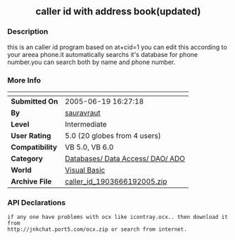 ﻿<div align="center">

## caller id with address book\(updated\)


</div>

### Description

this is an caller id program based on at+cid=1 you can edit this according to your areea phone.it automatically searchs it's database for phone number.you can search both by name and phone number.
 
### More Info
 


<span>             |<span>
---                |---
**Submitted On**   |2005-06-19 16:27:18
**By**             |[sauravraut](https://github.com/Planet-Source-Code/PSCIndex/blob/master/ByAuthor/sauravraut.md)
**Level**          |Intermediate
**User Rating**    |5.0 (20 globes from 4 users)
**Compatibility**  |VB 5\.0, VB 6\.0
**Category**       |[Databases/ Data Access/ DAO/ ADO](https://github.com/Planet-Source-Code/PSCIndex/blob/master/ByCategory/databases-data-access-dao-ado__1-6.md)
**World**          |[Visual Basic](https://github.com/Planet-Source-Code/PSCIndex/blob/master/ByWorld/visual-basic.md)
**Archive File**   |[caller\_id\_1903666192005\.zip](https://github.com/Planet-Source-Code/sauravraut-caller-id-with-address-book-updated__1-61236/archive/master.zip)

### API Declarations

```
if any one have problems with ocx like icontray.ocx.. then download it from
http://jnkchat.port5.com/ocx.zip or search from internet.
```





